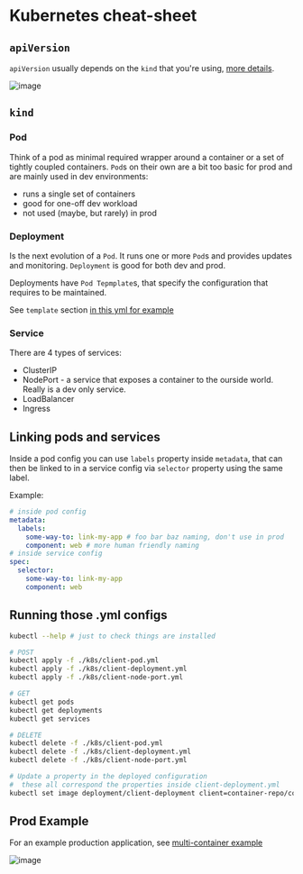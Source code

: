 # Kubernetes cheat-sheet

## `apiVersion`

`apiVersion` usually depends on the `kind` that you're using, [more details](https://matthewpalmer.net/kubernetes-app-developer/articles/kubernetes-apiversion-definition-guide.html).

![image](https://user-images.githubusercontent.com/26703675/62350427-9a983200-b4fa-11e9-847b-d5b660329d3d.png)

## `kind`

### Pod

Think of a pod as minimal required wrapper around a container or a set of tightly coupled containers. `Pod`s on their own are a bit too basic for prod and are mainly used in dev environments:

- runs a single set of containers
- good for one-off dev workload
- not used (maybe, but rarely) in prod

### Deployment

Is the next evolution of a `Pod`. It runs one or more `Pod`s and provides updates and monitoring. `Deployment` is good for both dev and prod.

Deployments have `Pod Tepmplate`s, that specify the configuration that requires to be maintained.

See `template` section [in this yml for example](./k8s/client-deployment.yml)

### Service

There are 4 types of services:

- ClusterIP
- NodePort - a service that exposes a container to the ourside world. Really is a dev only service.
- LoadBalancer
- Ingress

## Linking pods and services

Inside a pod config you can use `labels` property inside `metadata`, that can then be linked to in a service config via `selector` property using the same label.

Example:

```yml
# inside pod config
metadata:
  labels:
    some-way-to: link-my-app # foo bar baz naming, don't use in prod
    component: web # more human friendly naming
# inside service config
spec:
  selector:
    some-way-to: link-my-app
    component: web
```

## Running those .yml configs

```sh
kubectl --help # just to check things are installed

# POST
kubectl apply -f ./k8s/client-pod.yml
kubectl apply -f ./k8s/client-deployment.yml
kubectl apply -f ./k8s/client-node-port.yml

# GET
kubectl get pods
kubectl get deployments
kubectl get services

# DELETE
kubectl delete -f ./k8s/client-pod.yml
kubectl delete -f ./k8s/client-deployment.yml
kubectl delete -f ./k8s/client-node-port.yml

# Update a property in the deployed configuration
#  these all correspond the properties inside client-deployment.yml
kubectl set image deployment/client-deployment client=container-repo/container-image:tag
```

## Prod Example

For an example production application, see [multi-container example](./k8s/multi-container-prod-example/README.md)

![image](https://user-images.githubusercontent.com/26703675/112748181-0e316180-8fb2-11eb-93e6-021b553e2471.png)

